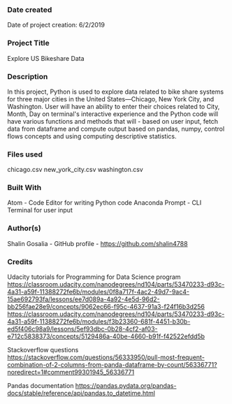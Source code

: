 ### Date created
Date of project creation: 6/2/2019

### Project Title
Explore US Bikeshare Data

### Description
In this project, Python is used to explore data related to bike share systems for three major cities in the United States—Chicago, New York City, and Washington. User will have an ability to enter their choices related to City, Month, Day on terminal's interactive experience and the Python code will have various functions and methods that will - based on user input, fetch data from dataframe and compute output based on pandas, numpy, control flows concepts and using computing descriptive statistics.

### Files used
chicago.csv
new_york_city.csv
washington.csv

### Built With
Atom - Code Editor for writing Python code
Anaconda Prompt - CLI Terminal for user input

### Author(s)
Shalin Gosalia - GitHub profile - https://github.com/shalin4788

### Credits
Udacity tutorials for Programming for Data Science program
https://classroom.udacity.com/nanodegrees/nd104/parts/53470233-d93c-4a31-a59f-11388272fe6b/modules/0f8a717f-4ac2-49d7-9ac4-15ae692793fa/lessons/ee7d089a-4a92-4e5d-96d2-bb256fae28e9/concepts/9062ec66-f95c-4637-91a3-f24f16b3d256
https://classroom.udacity.com/nanodegrees/nd104/parts/53470233-d93c-4a31-a59f-11388272fe6b/modules/f3b23360-681f-4451-b30b-ed5f406c98a9/lessons/5ef93dbc-0b28-4cf2-af03-e712c5838373/concepts/5129486a-40be-4660-b91f-f42522efdd5b

Stackoverflow questions
https://stackoverflow.com/questions/56333950/pull-most-frequent-combination-of-2-columns-from-panda-dataframe-by-count/56336771?noredirect=1#comment99301945_56336771

Pandas documentation
https://pandas.pydata.org/pandas-docs/stable/reference/api/pandas.to_datetime.html
